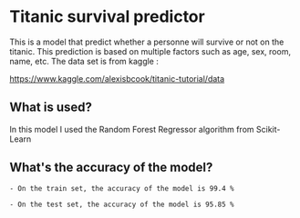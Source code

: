 # **Titanic survival predictor**

This is a model that predict whether a personne will survive or not on the titanic. This prediction is based on multiple factors such as age, sex, room, name, etc. The data set is from kaggle :

<https://www.kaggle.com/alexisbcook/titanic-tutorial/data>

## **What is used?**

In this model I used the Random Forest Regressor algorithm from Scikit-Learn

## **What's the accuracy of the model?**

    - On the train set, the accuracy of the model is 99.4 %

    - On the test set, the accuracy of the model is 95.85 %
